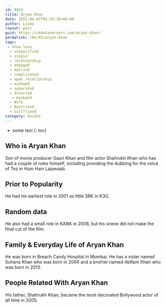 ```yaml
---
id: 8443
title: Aryan Khan
date: 2021-04-07T05:16:18+00:00
author: Laima
layout: post
guid: https://ukdataservers.com/aryan-khan/
permalink: /04/07/aryan-khan
tags:
 - show love
  - unspecified
  - single
  - relationship
  - engaged
  - married
  - complicated
  - open relationship
  - widowed
  - separated
  - divorced
   - Husband
  - Wife
  - Boyfriend
  - Girlfriend
category: Guides
---
```


* some text
{: toc}


## Who is Aryan Khan
                  
                  
                  
Son of movie producer Gauri Khan and film actor Shahrukh Khan who has had a couple of roles himself, including providing the dubbing for the voice of Tez in Hum Hain Lajawaab.
                  
              
            
              
            
                
                
                
## Prior to Popularity
                  
                  
                  
He had his earliest role in 2001 as little SRK in K3G.
                  
              
            
              
            
                
                
                
## Random data
                  
                  
                  
He also had a small role in KANK in 2006, but his scene did not make the final cut of the film.
                  
              
            
              
            
                
                
                
## Family & Everyday Life of Aryan Khan
                  
                  
                  
He was born in Breach Candy Hospital in Mumbai. He has a sister named Suhana Khan who was born in 2000 and a brother named AbRam Khan who was born in 2013.
                  
              
            
              
            
                
                
                
## People Related With Aryan Khan
                  
                  
                  
His father, Shahrukh Khan, became the most decorated Bollywood actor of all time in 2005.
                  
              
            
              
            
                
              
            
              
              
            
            
              
            
          
          
          